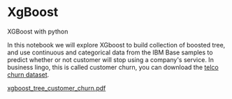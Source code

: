 # XgBoost
 XGBoost with python

In this notebook we will explore XGboost to build collection of boosted tree, and use continuous and categorical data from the IBM Base samples to predict whether or not customer will stop using a company's service. In business lingo, this is called customer churn, you can download the [telco churn dataset](https://www.ibm.com/docs/en/cognos-analytics/11.1.0?topic=samples-telco-customer-churn).

[xgboost_tree_customer_churn.pdf](https://github.com/ajitwankhede/XgBoost/files/12646807/xgboost_tree_customer_churn.pdf)
